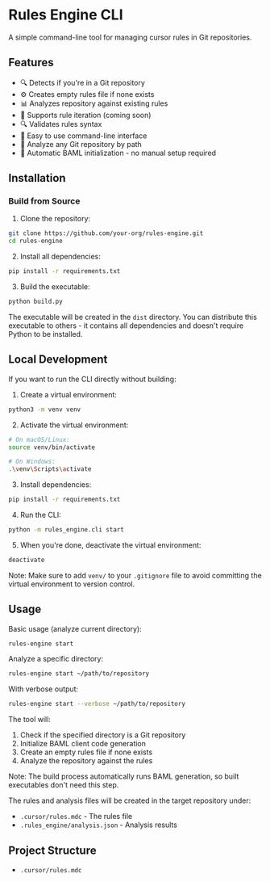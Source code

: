 # Rules Engine CLI

A simple command-line tool for managing cursor rules in Git repositories.

## Features

- 🔍 Detects if you're in a Git repository
- ⚙️ Creates empty rules file if none exists
- 📊 Analyzes repository against existing rules
- 🔄 Supports rule iteration (coming soon)
- 🔍 Validates rules syntax
- 🚀 Easy to use command-line interface
- 📁 Analyze any Git repository by path
- 🔄 Automatic BAML initialization - no manual setup required

## Installation

### Build from Source

1. Clone the repository:
```bash
git clone https://github.com/your-org/rules-engine.git
cd rules-engine
```

2. Install all dependencies:
```bash
pip install -r requirements.txt
```

3. Build the executable:
```bash
python build.py
```

The executable will be created in the `dist` directory. You can distribute this executable to others - it contains all dependencies and doesn't require Python to be installed.

## Local Development

If you want to run the CLI directly without building:

1. Create a virtual environment:
```bash
python3 -m venv venv
```

2. Activate the virtual environment:
```bash
# On macOS/Linux:
source venv/bin/activate

# On Windows:
.\venv\Scripts\activate
```

3. Install dependencies:
```bash
pip install -r requirements.txt
```

4. Run the CLI:
```bash
python -m rules_engine.cli start
```

5. When you're done, deactivate the virtual environment:
```bash
deactivate
```

Note: Make sure to add `venv/` to your `.gitignore` file to avoid committing the virtual environment to version control.

## Usage

Basic usage (analyze current directory):

```bash
rules-engine start
```

Analyze a specific directory:

```bash
rules-engine start ~/path/to/repository
```

With verbose output:

```bash
rules-engine start --verbose ~/path/to/repository
```

The tool will:
1. Check if the specified directory is a Git repository
2. Initialize BAML client code generation
3. Create an empty rules file if none exists
4. Analyze the repository against the rules

Note: The build process automatically runs BAML generation, so built executables don't need this step.

The rules and analysis files will be created in the target repository under:
- `.cursor/rules.mdc` - The rules file
- `.rules_engine/analysis.json` - Analysis results

## Project Structure

- `.cursor/rules.mdc`